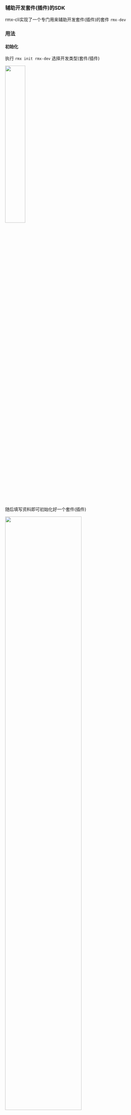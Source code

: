 ### 辅助开发套件(插件)的SDK

rmx-cli实现了一个专门用来辅助开发套件(插件)的套件 `rmx-dev`

### 用法

#### 初始化

执行 `rmx init rmx-dev` 选择开发类型(套件/插件)

<img src="https://img.alicdn.com/tfs/TB1fiF2oKH2gK0jSZFEXXcqMpXa-538-164.png" width="36%">

随后填写资料即可初始化好一个套件(插件)

<img src="https://img.alicdn.com/tfs/TB1M7VZoFT7gK0jSZFpXXaTkpXa-1088-678.png" width="70%">


#### 本地开发

执行 `rmx dev` 会将当前套件(插件)link到rmx-cli的套件(插件)安装目录下，接下来就可以直接调试你的套件(插件)了

<img src="https://img.alicdn.com/tfs/TB1CxJ2oHr1gK0jSZR0XXbP8XXa-1170-910.png" width="70%">


#### 发布

本地开发调试完毕，执行 `rmx publish` 即可发布当前套件(插件)到tnpm上 

<img src="https://img.alicdn.com/tfs/TB1ZwF5oQL0gK0jSZFAXXcA9pXa-1164-1218.png" width="70%">


> ps: 不需要手动修改package.json里的version，系统会自动在原来的版本上+1

发布完毕，就可以将你开发好的套件(插件)信息提交给 `@崇志`，加入到rmx-cli的可用套件(插件)里了。




